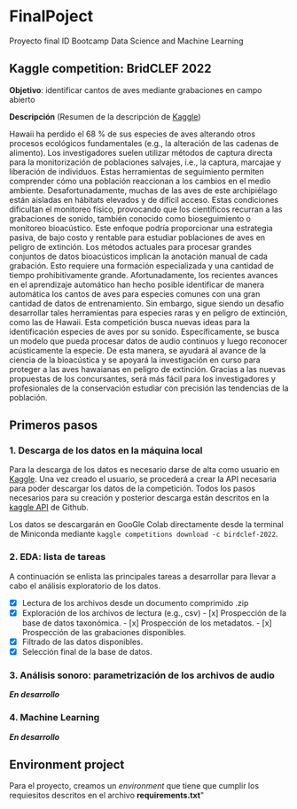 # FinalPoject
Proyecto final ID Bootcamp Data Science and Machine Learning

## Kaggle competition: BridCLEF 2022

**Objetivo**: identificar cantos de aves mediante grabaciones en campo abierto

**Descripción**
(Resumen de la descripción de [Kaggle](https://www.kaggle.com/competitions/birdclef-2022/overview))

Hawaii ha perdido el 68 % de sus especies de aves alterando otros procesos ecológicos fundamentales (e.g., la alteración de las cadenas de alimento). Los investigadores suelen utilizar métodos de captura directa para la monitorización de poblaciones salvajes, i.e., la captura, marcajae y liberación de individuos. Estas herramientas de seguimiento permiten comprender cómo una población reaccionan a los cambios en el medio ambiente. Desafortunadamente, muchas de las aves de este archipiélago están aisladas en hábitats elevados y de difícil acceso. Estas condiciones dificultan el monitoreo físico, provocando que los científicos recurran a las grabaciones de sonido, también conocido como bioseguimiento o monitoreo bioacústico. Este enfoque podría proporcionar una estrategia pasiva, de bajo costo y rentable para estudiar poblaciones de aves en peligro de extinción.
Los métodos actuales para procesar grandes conjuntos de datos bioacústicos implican la anotación manual de cada grabación. Esto requiere una formación especializada y una cantidad de tiempo prohibitivamente grande. Afortunadamente, los recientes avances en el aprendizaje automático han hecho posible identificar de manera automática los cantos de aves para especies comunes con una gran cantidad de datos de entrenamiento. Sin embargo, sigue siendo un desafío desarrollar tales herramientas para especies raras y en peligro de extinción, como las de Hawaii.
Esta competición busca nuevas ideas para la identificación especies de aves por su sonido. Específicamente, se busca un modelo que pueda procesar datos de audio continuos y luego reconocer acústicamente la especie. De esta manera, se ayudará al avance de la ciencia de la bioacústica y se apoyará la investigación en curso para proteger a las aves hawaianas en peligro de extinción. Gracias a las nuevas propuestas de los concursantes, será más fácil para los investigadores y profesionales de la conservación estudiar con precisión las tendencias de la población.

## Primeros pasos

### 1. Descarga de los datos en la máquina local
Para la descarga de los datos es necesario darse de alta como usuario en [Kaggle](www.kaggle.com). Una vez creado el usuario, se procederá a crear la API necesaria para poder descargar los datos de la competición. Todos los pasos necesarios para su creación y posterior descarga están descritos en la [kaggle API](https://github.com/Kaggle/kaggle-api) de Github. 

Los datos se descargarán en GooGle Colab directamente desde la terminal de Miniconda mediante ```kaggle competitions download -c birdclef-2022```. 

### 2. EDA: lista de tareas
A continuación se enlista las principales tareas a desarrollar para llevar a cabo el análisis exploratorio de los datos.
- [x] Lectura de los archivos desde un documento comprimido .zip
- [x] Exploración de los archivos de lectura (e.g., csv)
      - [x] Prospección de la base de datos taxonómica.
      - [x] Prospección de los metadatos.
      - [x] Prospección de las grabaciones disponibles.
- [x] Filtrado de las datos disponibles.
- [x] Selección final de la base de datos.

### 3. Análisis sonoro: parametrización de los archivos de audio
***En desarrollo***

### 4. Machine Learning
***En desarrollo***

## Environment project
Para el proyecto, creamos un *environment* que tiene que cumplir los requiesitos descritos en el archivo **requirements.txt**"
